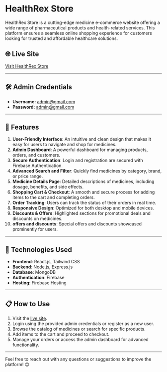# HealthRex Store

HealthRex Store is a cutting-edge medicine e-commerce website offering a wide range of pharmaceutical products and health-related services. This platform ensures a seamless online shopping experience for customers looking for trusted and affordable healthcare solutions.

## 🌐 Live Site
[Visit HealthRex Store](https://healthrexstore.web.app/)

---

## 🛠️ Admin Credentials
- **Username:** admin@gmail.com
- **Password:** admin@gmail.com

---

## 🚀 Features

1. **User-Friendly Interface**: An intuitive and clean design that makes it easy for users to navigate and shop for medicines.
2. **Admin Dashboard**: A powerful dashboard for managing products, orders, and customers.
3. **Secure Authentication**: Login and registration are secured with Firebase Authentication.
4. **Advanced Search and Filter**: Quickly find medicines by category, brand, or price range.
5. **Medicine Details Page**: Detailed descriptions of medicines, including dosage, benefits, and side effects.
6. **Shopping Cart & Checkout**: A smooth and secure process for adding items to the cart and completing orders.
7. **Order Tracking**: Users can track the status of their orders in real time.
8. **Responsive Design**: Optimized for both desktop and mobile devices.
9. **Discounts & Offers**: Highlighted sections for promotional deals and discounts on medicines.
10. **offers and discounts**: Special offers and discounts showcased prominently for users.

---

## 🧰 Technologies Used

- **Frontend**: React.js, Tailwind CSS
- **Backend**: Node.js, Express.js
- **Database**: MongoDB
- **Authentication**: Firebase
- **Hosting**: Firebase Hosting

---

## 📋 How to Use

1. Visit the [live site](https://healthrexstore.web.app).
2. Login using the provided admin credentials or register as a new user.
3. Browse the catalog of medicines or search for specific products.
4. Add items to the cart and proceed to checkout.
5. Manage your orders or access the admin dashboard for advanced functionality.

---

Feel free to reach out with any questions or suggestions to improve the platform! 😊
